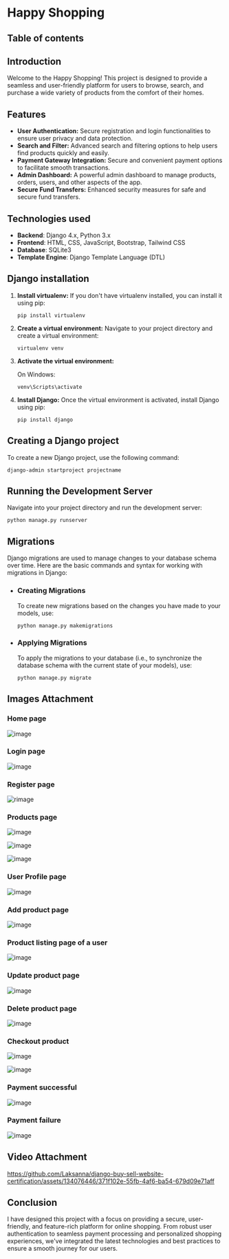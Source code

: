 # Happy Shopping

## Table of contents


## Introduction
Welcome to the Happy Shopping! This project is designed to provide a seamless and user-friendly platform for users to browse, search, and purchase a wide variety of products from the comfort of their homes.

## Features
- **User Authentication:** Secure registration and login functionalities to ensure user privacy and data protection.
- **Search and Filter:** Advanced search and filtering options to help users find products quickly and easily.
- **Payment Gateway Integration:** Secure and convenient payment options to facilitate smooth transactions.
- **Admin Dashboard:** A powerful admin dashboard to manage products, orders, users, and other aspects of the app.
- **Secure Fund Transfers:** Enhanced security measures for safe and secure fund transfers.

## Technologies used
- **Backend**: Django 4.x, Python 3.x
- **Frontend**: HTML, CSS, JavaScript, Bootstrap, Tailwind CSS
- **Database**: SQLite3
- **Template Engine**: Django Template Language (DTL)

## Django installation
1. **Install virtualenv:**
If you don't have virtualenv installed, you can install it using pip:
    ```
    pip install virtualenv
    ```
2. **Create a virtual environment:**
Navigate to your project directory and create a virtual environment:
    ```
    virtualenv venv
    ```
3. **Activate the virtual environment:**

    On Windows:
    ```
    venv\Scripts\activate
    ``` 
4. **Install Django:**
Once the virtual environment is activated, install Django using pip:
    ```
    pip install django
    ```
## Creating a Django project

To create a new Django project, use the following command:

```
django-admin startproject projectname
```   

## Running the Development Server
Navigate into your project directory and run the development server:
```
python manage.py runserver
```
## Migrations
Django migrations are used to manage changes to your database schema over time. Here are the basic commands and syntax for working with migrations in Django:
- ### Creating Migrations

    To create new migrations based on the changes you have made to your models, use:
    ```
    python manage.py makemigrations
    ```

- ### Applying Migrations
    To apply the migrations to your database (i.e., to synchronize the database schema with the current state of your models), use:

    ```
    python manage.py migrate
    ```


## Images Attachment

### Home page

![image](https://github.com/Laksanna/django-buy-sell-website-certification/assets/134076446/0332e39d-cb02-4491-b834-cdc6da9078c4)

### Login page

![image](https://github.com/Laksanna/django-buy-sell-website-certification/assets/134076446/45d3eef3-f70b-4345-b1f8-4039694d80b8)


### Register page

![rimage](https://github.com/Laksanna/django-buy-sell-website-certification/assets/134076446/95e18643-ae09-45f1-9cbb-cb86f4db0f85)

### Products page

![image](https://github.com/Laksanna/django-buy-sell-website-certification/assets/134076446/ccd7e48e-b8e7-4867-bae4-dfe1f157bce3)

![image](https://github.com/Laksanna/django-buy-sell-website-certification/assets/134076446/5ef4c4b9-5fff-4979-8456-314528d1590d)


![image](https://github.com/Laksanna/django-buy-sell-website-certification/assets/134076446/489fa6c8-a6d0-4f50-bc66-1e53c254fe68)

### User Profile page
![image](https://github.com/Laksanna/django-buy-sell-website-certification/assets/134076446/ca148592-72bb-417b-a784-af3380f8d3c6)

### Add product page

![image](https://github.com/Laksanna/django-buy-sell-website-certification/assets/134076446/baf7c50d-4536-4dc1-bcef-dec8bd4546bf)

### Product listing page of a user

![image](https://github.com/Laksanna/django-buy-sell-website-certification/assets/134076446/cf6bf381-347f-4b67-b55b-7d9b5e32d03a)

### Update product page

![image](https://github.com/Laksanna/django-buy-sell-website-certification/assets/134076446/fce07fc7-56b4-4de6-86a3-3d53916dc0fb)

### Delete product page

![image](https://github.com/Laksanna/django-buy-sell-website-certification/assets/134076446/acfb7de6-7f2a-41ce-8894-a674c75334e8)

### Checkout product

![image](https://github.com/Laksanna/django-buy-sell-website-certification/assets/134076446/0a9d2bc0-8b01-44c0-9575-2876a3cf3937)

![image](https://github.com/Laksanna/django-buy-sell-website-certification/assets/134076446/609d151f-e943-425f-8fd5-822b6be7f0e4)

### Payment successful

![image](https://github.com/Laksanna/django-buy-sell-website-certification/assets/134076446/8081114b-2be2-4343-8988-2a3a25ba7674)

### Payment failure

![image](https://github.com/Laksanna/django-buy-sell-website-certification/assets/134076446/e6d53522-5cd6-4a64-b48d-cf103fecf5e7)

## Video Attachment


https://github.com/Laksanna/django-buy-sell-website-certification/assets/134076446/371f102e-55fb-4af6-ba54-679d09e71aff




## Conclusion

I have designed this project with a focus on providing a secure, user-friendly, and feature-rich platform for online shopping. From robust user authentication to seamless payment processing and personalized shopping experiences, we've integrated the latest technologies and best practices to ensure a smooth journey for our users.


